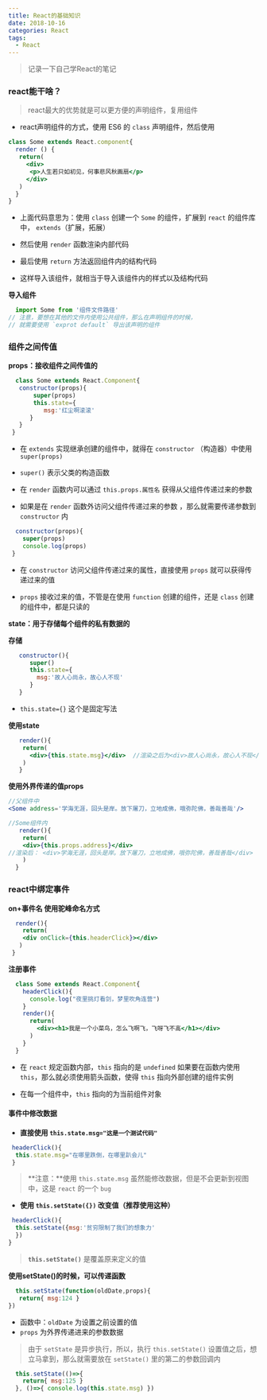 ```yaml
---
title: React的基础知识
date: 2018-10-16
categories: React
tags:
  - React
---
```


> 记录一下自己学React的笔记

<!-- more -->

### react能干啥？

>  react最大的优势就是可以更方便的声明组件，复用组件

- react声明组件的方式，使用 ES6 的 `class` 声明组件，然后使用

```jsx
class Some extends React.component{
  render () {
   return(
     <div>
      <p>人生若只如初见，何事悲风秋画扇</p>
     </div>
   )
  }
}
```
- 上面代码意思为：使用 `class` 创建一个 `Some` 的组件，扩展到 `react` 的组件库中， `extends`（扩展，拓展）

- 然后使用 `render` 函数渲染内部代码

- 最后使用 `return` 方法返回组件内的结构代码

- 这样导入该组件，就相当于导入该组件内的样式以及结构代码


**导入组件**

```jsx
  import Some from '组件文件路径'  
// 注意，要想在其他的文件内使用公共组件，那么在声明组件的时候，
// 就需要使用 `exprot default` 导出该声明的组件
```

### 组件之间传值

**props：接收组件之间传值的**

```jsx
  class Some extends React.Component{
   constructor(props){
       super(props)
       this.state={
          msg:'红尘啊滚滚'
      }
   }
 }
```
- 在 `extends` 实现继承创建的组件中，就得在 `constructor` （构造器）中使用 `super(props)`

- `super()` 表示父类的构造函数

- 在 `render` 函数内可以通过 `this.props.属性名` 获得从父组件传递过来的参数

- 如果是在 `render` 函数外访问父组件传递过来的参数 ，那么就需要传递参数到 `constructor` 内

```jsx
  constructor(props){
    super(props)
    console.log(props)
 }
```

- 在 `constructor` 访问父组件传递过来的属性，直接使用 `props` 就可以获得传递过来的值

- `props` 接收过来的值，不管是在使用 `function` 创建的组件，还是 `class` 创建的组件中，都是只读的


**state：用于存储每个组件的私有数据的**

**存储**

```jsx
   constructor(){
      super()
      this.state={
        msg:'故人心尚永，故心人不现'
      }
   }
```

- `this.state={}` 这个是固定写法

**使用state**

```jsx
   render(){
    return(
      <div>{this.state.msg}</div>  //渲染之后为<div>故人心尚永，故心人不现</div>
    )
   }
```

**使用外界传递的值props**

```jsx
//父组件中
<Some address='学海无涯，回头是岸。放下屠刀，立地成佛，哦弥陀佛，善哉善哉'/>

//Some组件内
   render(){
    return(
    <div>{this.props.address}</div>  
//渲染后： <div>学海无涯，回头是岸。放下屠刀，立地成佛，哦弥陀佛，善哉善哉</div>  
    )
  }
```

### react中绑定事件

**on+事件名 使用驼峰命名方式**

```jsx
  render(){
    return(
    <div onClick={this.headerClick}></div>
   )
 }
```
**注册事件**

```jsx
  class Some extends React.Component{
    headerClick(){
      console.log("夜里挑灯看剑，梦里吹角连营")   
    }
    render(){
      return(
        <div><h1>我是一个小菜鸟，怎么飞啊飞，飞呀飞不高</h1></div>
      )
    }
  }
```

- 在 `react` 规定函数内部，`this` 指向的是 `undefined` 如果要在函数内使用 `this`，那么就必须使用箭头函数，使得 `this` 指向外部创建的组件实例

- 在每一个组件中，`this` 指向的为当前组件对象


#### 事件中修改数据

- **直接使用 `this.state.msg="这是一个测试代码" `**

```jsx
 headerClick(){
  this.state.msg="在哪里跌倒，在哪里趴会儿"
 }
```

> **注意：**使用 `this.state.msg` 虽然能修改数据，但是不会更新到视图中，这是 `react` 的一个 `bug`

- **使用 `this.setState({})` 改变值（推荐使用这种）**

```jsx
 headerClick(){
  this.setState({msg:'贫穷限制了我们的想象力'
  })
}
``` 

> **`this.setState()`** 是覆盖原来定义的值


**使用setState()的时候，可以传递函数**

```jsx
  this.setState(function(oldDate,props){
   return{ msg:124 }
})
```
- 函数中：`oldDate` 为设置之前设置的值 
- `props` 为外界传递进来的参数数据

> 由于 `setState` 是异步执行，所以，执行 `this.setState()` 设置值之后，想立马拿到，那么就需要放在 `setState()` 里的第二的参数回调内


```jsx
  this.setState(()=>{
    return{ msg:125 }
  }, ()=>{ console.log(this.state.msg) })
```